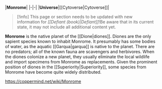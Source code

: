 |**Monrome**|
|-|-|
|**Universe**|[[Cytoverse\|Cytoverse]]|

> [!info] This page or section needs to be updated with new information for *[[Defiant (book)\|Defiant]]*!Be aware that in its current state, it may not include all additional content yet.

**Monrome** is the native planet of the [[Dione\|diones]].
Diones are the only sapient species known to inhabit Monrome. It presumably has some bodies of water, as the aquatic [[Garqua\|garqua]] is native to the planet. There are no predators; all of the known fauna are scavengers and herbivores. When the diones colonize a new planet, they usually eliminate the local wildlife and import specimens from Monrome as replacements. Given the prominent position of diones in the [[Superiority\|Superiority]], some species from Monrome have become quite widely distributed.



https://coppermind.net/wiki/Monrome